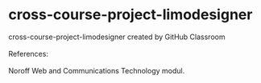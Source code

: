 # cross-course-project-limodesigner
cross-course-project-limodesigner created by GitHub Classroom <br><br>
References: <br><br>
Noroff Web and Communications Technology modul. <br>

